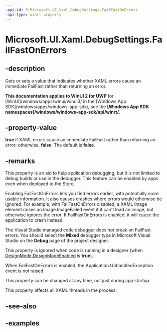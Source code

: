 ```yaml
---
-api-id: P:Microsoft.UI.Xaml.DebugSettings.FailFastOnErrors
-api-type: winrt property
---
```


<!-- Property syntax.
public bool FailFastOnErrors { get;  set; }
-->

# Microsoft.UI.Xaml.DebugSettings.FailFastOnErrors

## -description

Gets or sets a value that indicates whether XAML errors cause an immediate FailFast rather than returning an error.

**This documentation applies to WinUI 2 for UWP** for [WinUI]/windows/apps/winui/winui3/ in the [Windows App SDK]/windows/apps/windows-app-sdk/, see the **[Windows App SDK namespaces]/windows/windows-app-sdk/api/winrt/**.

## -property-value

**true** if XAML errors cause an immediate FailFast rather than returning an error; otherwise, **false**. The default is **false**.

## -remarks

This property is an aid to help application debugging, but it is not limited to debug builds or use in the debugger. This feature can be enabled by apps even when deployed to the Store.

Enabling FailFastOnErrors lets you find errors earlier, with potentially more usable information. It also causes crashes where errors would otherwise be ignored. For example, with FailFastOnErrors disabled, a XAML Image element raises an Image.ImageFailed event if it can't load an image, but otherwise ignores the error. If FailFastOnErrors is enabled, it will cause the application to crash instead.

The Visual Studio managed code debugger does not break on FailFast errors. You should select the **Mixed** debugger type in Microsoft Visual Studio on the **Debug** page of the project designer.

This property is ignored when code is running in a designer (when [DesignMode.DesignModeEnabled](/windows.applicationmodel/designmode_designmodeenabled.md) is **true**).

When FailFastOnErrors is enabled, the Application.UnhandledException event is not raised.

This property can be changed at any time, not just during app startup.

This property affects all XAML threads in the process.

## -see-also

## -examples

